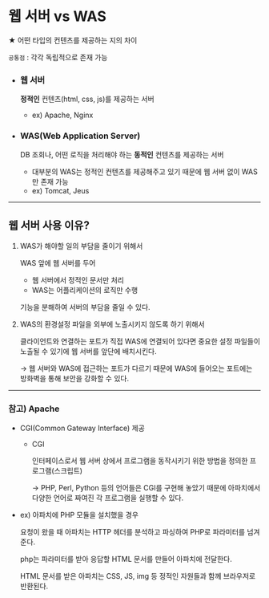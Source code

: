 # 웹 서버 vs WAS

★ 어떤 타입의 컨텐츠를 제공하는 지의 차이

`공통점` : 각각 독립적으로 존재 가능

- ### 웹 서버

  **정적인** 컨텐츠(html, css, js)를 제공하는 서버

  - ex) Apache, Nginx

- ### WAS(Web Application Server)

  DB 조회나, 어떤 로직을 처리해야 하는 **동적인** 컨텐츠를 제공하는 서버

  - 대부분의 WAS는 정적인 컨텐츠를 제공해주고 있기 때문에 웹 서버 없이 WAS만 존재 가능
  - ex) Tomcat, Jeus

---

## 웹 서버 사용 이유?

1. WAS가 해야할 일의 부담을 줄이기 위해서

   WAS 앞에 웹 서버를 두어 

   - 웹 서버에서 정적인 문서만 처리
   - WAS는 어플리케이션의 로직만 수행

   기능을 분해하여 서버의 부담을 줄일 수 있다.

2. WAS의 환경설정 파일을 외부에 노출시키지 않도록 하기 위해서

   클라이언트와 연결하는 포트가 직접 WAS에 연결되어 있다면 중요한 설정 파일들이 노출될 수 있기에 웹 서버를 앞단에 배치시킨다.

   →  웹 서버와 WAS에 접근하는 포트가 다르기 때문에 WAS에 들어오는 포트에는 방화벽을 통해 보안을 강화할 수 있다.



---

### 참고) Apache

- CGI(Common Gateway Interface) 제공

  - CGI 

    인터페이스로서 웹 서버 상에서 프로그램을 동작시키기 위한 방법을 정의한 프로그램(스크립트)

    → PHP, Perl, Python 등의 언어들은 CGI를 구현해 놓았기 때문에 아파치에서 다양한 언어로 짜여진 각 프로그램을 실행할 수 있다.

- ex) 아파치에 PHP 모듈을 설치했을 경우

  요청이 왔을 때 아파치는 HTTP 헤더를 분석하고 파싱하여 PHP로 파라미터를 넘겨준다.

  php는 파라미터를 받아 응답할 HTML 문서를 만들어 아파치에 전달한다.

  HTML 문서를 받은 아파치는 CSS, JS, img 등 정적인 자원들과 함께 브라우저로 반환된다.

